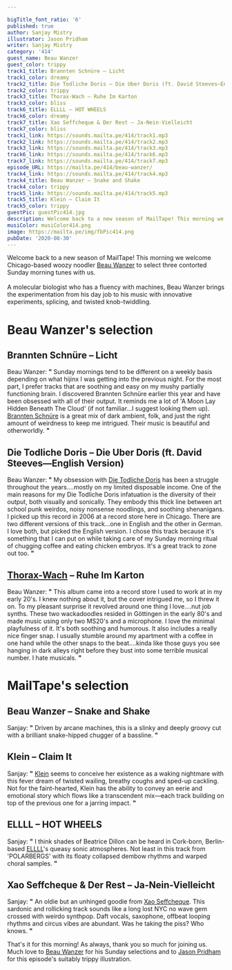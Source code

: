 ```yaml
---

bigTitle_font_ratio: '6'
published: true
author: Sanjay Mistry
illustrator: Jason Pridham
writer: Sanjay Mistry
category: '414'
guest_name: Beau Wanzer
guest_color: trippy
track1_title: Brannten Schnüre – Licht
track1_color: dreamy
track2_title: Die Todliche Doris – Die Uber Doris (ft. David Steeves—English Version)
track2_color: trippy
track3_title: Thorax-Wach – Ruhe Im Karton
track3_color: bliss
track6_title: ELLLL – HOT WHEELS
track6_color: dreamy
track7_title: Xao Seffcheque & Der Rest – Ja-Nein-Vielleicht
track7_color: bliss
track1_link: https://sounds.mailta.pe/414/track1.mp3
track2_link: https://sounds.mailta.pe/414/track2.mp3
track3_link: https://sounds.mailta.pe/414/track3.mp3
track6_link: https://sounds.mailta.pe/414/track6.mp3
track7_link: https://sounds.mailta.pe/414/track7.mp3
episode_URL: https://mailta.pe/414/beau-wanzer/
track4_link: https://sounds.mailta.pe/414/track4.mp3
track4_title: Beau Wanzer – Snake and Shake
track4_color: trippy
track5_link: https://sounds.mailta.pe/414/track5.mp3
track5_title: Klein – Claim It
track5_color: trippy
guestPic: guestPic414.jpg
description: Welcome back to a new season of MailTape! This morning we welcome Chicago-based woozy noodler Beau Wanzer to select three contorted Sunday morning tunes with us.
musiColor: musiColor414.png
image: https://mailta.pe/img/fbPic414.png
pubDate: '2020-08-30'
---
```

Welcome back to a new season of MailTape! This morning we welcome Chicago-based woozy noodler [Beau Wanzer](https://beauwanzer.bandcamp.com/) to select three contorted Sunday morning tunes with us. 
<br><br>
A molecular biologist who has a fluency with machines, Beau Wanzer brings the experimentation from his day job to his music with innovative experiments, splicing, and twisted knob-twiddling.



# Beau Wanzer's selection

## Brannten Schnüre – Licht
Beau Wanzer: **"** Sunday mornings tend to be different on a weekly basis depending on what hijinx I was getting into the previous night. For the most part, I prefer tracks that are soothing and easy on my mushy partially functioning brain. I discovered Brannten Schnüre earlier this year and have been obsessed with all of their output. It reminds me a lot of 'A Moon Lay Hidden Beneath The Cloud' (if not familiar...I suggest looking them up). [Brannten Schnüre](https://soundcloud.com/branntenschnuere) is a great mix of dark ambient, folk, and just the right amount of weirdness to keep me intrigued. Their music is beautiful and otherworldly. **"** 

## Die Todliche Doris – Die Uber Doris (ft. David Steeves—English Version)
Beau Wanzer: **"** My obsession with [Die Todliche Doris](https://en.wikipedia.org/wiki/Die_T%C3%B6dliche_Doris) has been a struggle throughout the years....mostly on my limited disposable income. One of the main reasons for my Die Todliche Doris infatuation is the diversity of their output, both visually and sonically. They embody this thick line between art school punk weirdos, noisy nonsense noodlings, and soothing shenanigans. I picked up this record in 2006 at a record store here in Chicago. There are two different versions of this track...one in English and the other in German. I love both, but picked the English version. I chose this track because it's something that I can put on while taking care of my Sunday morning ritual of chugging coffee and eating chicken embryos. It's a great track to zone out too. **"** 

## [Thorax-Wach](https://www.discogs.com/artist/276715-Thorax-Wach) – Ruhe Im Karton
Beau Wanzer: **"** This album came into a record store I used to work at in my early 20's. I knew nothing about it, but the cover intrigued me, so I threw it on. To my pleasant surprise it revolved around one thing I love....nut job synths. These two wackadoodles resided in Göttingen in the early 80's and made music using only two MS20's and a microphone. I love the minimal playfulness of it. It's both soothing and humorous. It also includes a really nice finger snap. I usually stumble around my apartment with a coffee in one hand while the other snaps to the beat....kinda like those guys you see hanging in dark alleys right before they bust into some terrible musical number. I hate musicals. **"** 


# MailTape's selection

## Beau Wanzer – Snake and Shake
Sanjay: **"** Driven by arcane machines, this is a slinky and deeply groovy cut with a brilliant snake-hipped chugger of a bassline. **"** 

## Klein – Claim It
Sanjay: **"** [Klein](https://klein1997.bandcamp.com/) seems to conceive her existence as a waking nightmare with this fever dream of twisted wailing, breathy coughs and sped-up cackling. Not for the faint-hearted, Klein has the ability to convey an eerie and emotional story which flows like a transcendent mix—each track building on top of the previous one for a jarring impact. **"** 

## ELLLL – HOT WHEELS
Sanjay: **"** I think shades of Beatrice Dillon can be heard in Cork-born, Berlin-based [ELLLL](https://soundcloud.com/ellll)'s queasy sonic atmospheres. Not least in this track from 'POLARBERGS' with its floaty collapsed dembow rhythms and warped choral samples. **"** 

## Xao Seffcheque & Der Rest – Ja-Nein-Vielleicht
Sanjay: **"** An oldie but an unhinged goodie from [Xao Seffcheque](http://seffcheque.com/). This sardonic and rollicking track sounds like a long lost NYC no wave gem crossed with weirdo synthpop. Daft vocals, saxophone, offbeat looping rhythms and circus vibes are abundant. Was he taking the piss? Who knows. **"** 


That's it for this morning! As always, thank you so much for joining us. Much love to [Beau Wanzer](https://beauwanzer.bandcamp.com/) for his Sunday selections and to [Jason Pridham](https://www.instagram.com/grancharismo/) for this episode's suitably trippy illustration.
